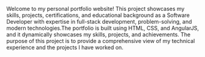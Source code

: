 Welcome to my personal portfolio website! This project showcases my skills, projects, certifications, and educational background as a Software Developer with expertise in full-stack development, problem-solving, and modern technologies.The portfolio is built using HTML, CSS, and AngularJS, and it dynamically showcases my skills, projects, and achievements. The purpose of this project is to provide a comprehensive view of my technical experience and the projects I have worked on.
